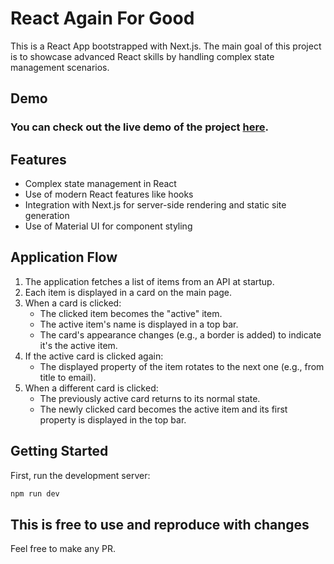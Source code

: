 # React Again For Good

This is a React App bootstrapped with Next.js. The main goal of this project is to showcase advanced React skills by handling complex state management scenarios.

## Demo

### You can check out the live demo of the project [here](https://husni1992.github.io/react-state-twist/).

## Features

- Complex state management in React
- Use of modern React features like hooks
- Integration with Next.js for server-side rendering and static site generation
- Use of Material UI for component styling

## Application Flow

1. The application fetches a list of items from an API at startup.
2. Each item is displayed in a card on the main page.
3. When a card is clicked:
   - The clicked item becomes the "active" item.
   - The active item's name is displayed in a top bar.
   - The card's appearance changes (e.g., a border is added) to indicate it's the active item.
4. If the active card is clicked again:
   - The displayed property of the item rotates to the next one (e.g., from title to email).
5. When a different card is clicked:
   - The previously active card returns to its normal state.
   - The newly clicked card becomes the active item and its first property is displayed in the top bar.

## Getting Started

First, run the development server:

```bash
npm run dev
```

## This is free to use and reproduce with changes
Feel free to make any PR. 